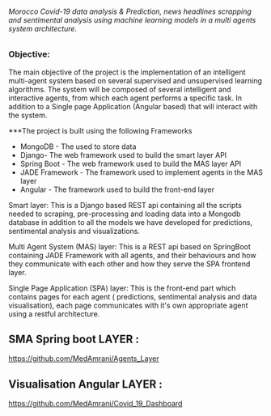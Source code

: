 ###### Morocco Covid-19 data analysis & Prediction, news headlines scrapping and sentimental analysis using machine learning models in a multi agents system architecture.

### Objective:
The main objective of the project is the implementation of an intelligent multi-agent system based on several supervised and unsupervised learning algorithms. The system will be composed of several intelligent and interactive agents, from which each agent performs a specific task. In addition to a Single page Application (Angular based) that will interact with the system.

***The project is built using the following Frameworks
+ MongoDB - The used to store data
+ Django- The web framework used to build the smart layer API
+ Spring Boot - The web framework used to build the MAS layer API
+ JADE Framework - The framework used to implement agents in the MAS layer
+ Angular - The framework used to build the front-end layer

Smart layer:
This is a Django based REST api containing all the scripts needed to scraping, pre-processing and loading data into a Mongodb database in addition to all the models we have developed for predictions, sentimental analysis and visualizations.

Multi Agent System (MAS) layer:
This is a REST api based on SpringBoot containing JADE Framework with all agents, and their behaviours and how they communicate with each other and how they serve the SPA frontend layer.

Single Page Application (SPA) layer:
This is the front-end part which contains pages for each agent ( predictions, sentimental analysis and data visualisation), each page communicates with it's own appropriate agent using a restful architecture.



## SMA Spring boot LAYER :
https://github.com/MedAmrani/Agents_Layer


## Visualisation Angular LAYER : 
https://github.com/MedAmrani/Covid_19_Dashboard
